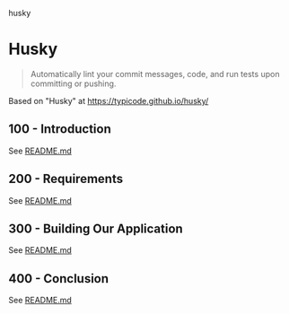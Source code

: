 husky
# Husky

> Automatically lint your commit messages, code, and run tests upon committing or pushing.

Based on "Husky" at https://typicode.github.io/husky/

## 100 - Introduction

See [README.md](./100/README.md)

## 200 - Requirements

See [README.md](./200/README.md)

## 300 - Building Our Application

See [README.md](./300/README.md)

## 400 - Conclusion

See [README.md](./400/README.md)
